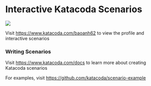 # Interactive Katacoda Scenarios

[![](http://shields.katacoda.com/katacoda/baoanh62/count.svg)](https://www.katacoda.com/baoanh62 "Get your profile on Katacoda.com")

Visit https://www.katacoda.com/baoanh62 to view the profile and interactive scenarios

### Writing Scenarios
Visit https://www.katacoda.com/docs to learn more about creating Katacoda scenarios

For examples, visit https://github.com/katacoda/scenario-example
